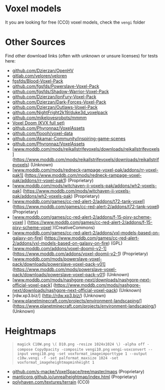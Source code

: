 # Voxel models

It you are looking for free (CC0) voxel models, check the `vengi` folder

# Other Sources

Find other download links (often with unknown or unsure licenses) for tests here:

* [github.com/Dzierzan/OpenHV](https://github.com/Dzierzan/OpenHV)
* [gitlab.com/veloren/veloren](https://gitlab.com/veloren/veloren)
* [fgsfds/Blood-Voxel-Pack](fgsfds/Blood-Voxel-Pack)
* [github.com/fgsfds/Powerslave-Voxel-Pack](https://github.com/fgsfds/Powerslave-Voxel-Pack)
* [github.com/fgsfds/Shadow-Warrior-Voxel-Pack](https://github.com/fgsfds/Shadow-Warrior-Voxel-Pack)
* [github.com/Dzierzan/IonFury-Voxel-Pack](https://github.com/Dzierzan/IonFury-Voxel-Pack)
* [github.com/Dzierzan/Dark-Forces-Voxel-Pack](https://github.com/Dzierzan/Dark-Forces-Voxel-Pack)
* [github.com/Dzierzan/Outlaws-Voxel-Pack](https://github.com/Dzierzan/Outlaws-Voxel-Pack)
* [github.com/NightFright2k19/duke3d_voxelpack](https://github.com/NightFright2k19/duke3d_voxelpack)
* [github.com/mikelovesrobots/mmmm](https://github.com/mikelovesrobots/mmmm)
* [Voxel Doom (KVX full set)](http://www.teamhellspawn.com/kvx_voxels.zip)
* [github.com/Phyronnaz/VoxelAssets](https://github.com/Phyronnaz/VoxelAssets)
* [github.com/floooh/voxel-data](https://github.com/floooh/voxel-data)
* [github.com/Akamai-Community/inspiring-game-scenes](https://github.com/Akamai-Community/inspiring-game-scenes)
* [github.com/Phyronnaz/VoxelAssets](https://github.com/Phyronnaz/VoxelAssets)
* [www.moddb.com/mods/reikallstrifevoxels/downloads/reikallstrifevoxels] (https://www.moddb.com/mods/reikallstrifevoxels/downloads/reikallstrifevoxels) (Unknown)
* [www.moddb.com/mods/redneck-rampage-voxel-pak/addons/rr-voxel-pak1] (https://www.moddb.com/mods/redneck-rampage-voxel-pak/addons/rr-voxel-pak1) (Proprietary)
* [www.moddb.com/mods/witchaven-ii-voxels-pak/addons/wh2-voxels-pak] (https://www.moddb.com/mods/witchaven-ii-voxels-pak/addons/wh2-voxels-pak) (Proprietary)
* [www.moddb.com/games/cc-red-alert-2/addons/t72-tank-voxel] (https://www.moddb.com/games/cc-red-alert-2/addons/t72-tank-voxel) (Proprietary)
* [www.moddb.com/games/cc-red-alert-2/addons/f-15-pixy-scheme-voxel ] (https://www.moddb.com/games/cc-red-alert-2/addons/f-15-pixy-scheme-voxel )(CreativeCommons)
* [www.moddb.com/games/cc-red-alert-2/addons/vxl-models-based-on-galaxy-on-fire] (https://www.moddb.com/games/cc-red-alert-2/addons/vxl-models-based-on-galaxy-on-fire) (GPL)
* [www.moddb.com/addons/voxel-doomii-v2-1] (https://www.moddb.com/addons/voxel-doomii-v2-1) (Proprietary)
* [www.moddb.com/mods/powerslave-voxel-pack/downloads/powerslave-voxel-pack-v01] (https://www.moddb.com/mods/powerslave-voxel-pack/downloads/powerslave-voxel-pack-v01) (Unknown)
* [www.moddb.com/mods/nashgore-next/downloads/nashgore-next-official-voxel-pack] (https://www.moddb.com/mods/nashgore-next/downloads/nashgore-next-official-voxel-pack) (Unknown)
* [rdw.xp3.biz/] (http://rdw.xp3.biz/) (Unknown)
* [www.planetminecraft.com/projects/environment-landscaping/] (https://www.planetminecraft.com/projects/environment-landscaping/) (Unknown)

# Heightmaps

> `magick C10W.png \( D10.png -resize 1024x1024 \) -alpha off -compose CopyOpacity -composite vengi10.png`
> `vengi-voxconvert --input vengi10.png -set voxformat_imageimporttype 1 --output c10w.vengi -f -set palformat_maxsize 1024 -set voxformat_imageheightmapminheight 1`

* [github.com/s-macke/VoxelSpace/tree/master/maps](https://github.com/s-macke/VoxelSpace/tree/master/maps) (Proprietary)
* [manticorp.github.io/unrealheightmap/index.html](https://manticorp.github.io/unrealheightmap/index.html) (Proprietary)
* [polyhaven.com/textures/terrain](https://polyhaven.com/textures/terrain) (CC0)

